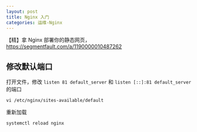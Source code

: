 ```yaml
---
layout: post
title: Nginx 入门
categories: 运维-Nginx
---
```

【精】拿 Nginx 部署你的静态网页，<https://segmentfault.com/a/1190000010487262>

## 修改默认端口
打开文件，修改 `listen 81 default_server` 和 `listen [::]:81 default_server` 的端口
```
vi /etc/nginx/sites-available/default
```
重新加载
```
systemctl reload nginx
```